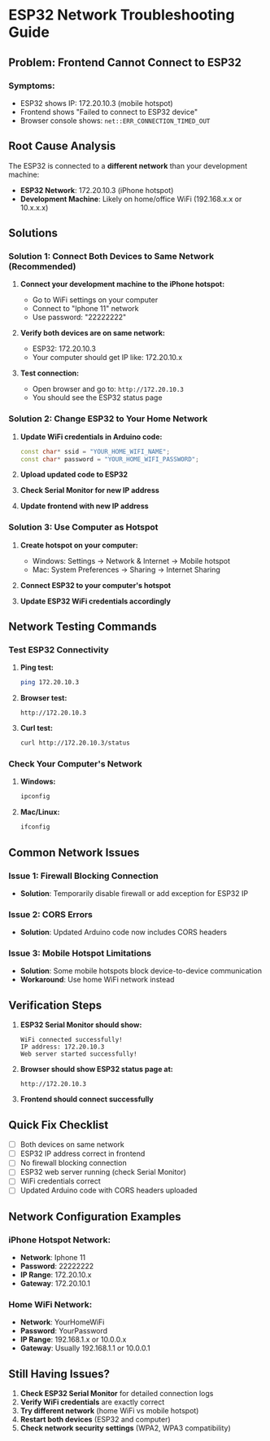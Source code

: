 # ESP32 Network Troubleshooting Guide

## Problem: Frontend Cannot Connect to ESP32

### Symptoms:
- ESP32 shows IP: 172.20.10.3 (mobile hotspot)
- Frontend shows "Failed to connect to ESP32 device"
- Browser console shows: `net::ERR_CONNECTION_TIMED_OUT`

## Root Cause Analysis

The ESP32 is connected to a **different network** than your development machine:

- **ESP32 Network**: 172.20.10.3 (iPhone hotspot)
- **Development Machine**: Likely on home/office WiFi (192.168.x.x or 10.x.x.x)

## Solutions

### Solution 1: Connect Both Devices to Same Network (Recommended)

1. **Connect your development machine to the iPhone hotspot:**
   - Go to WiFi settings on your computer
   - Connect to "Iphone 11" network
   - Use password: "22222222"

2. **Verify both devices are on same network:**
   - ESP32: 172.20.10.3
   - Your computer should get IP like: 172.20.10.x

3. **Test connection:**
   - Open browser and go to: `http://172.20.10.3`
   - You should see the ESP32 status page

### Solution 2: Change ESP32 to Your Home Network

1. **Update WiFi credentials in Arduino code:**
   ```cpp
   const char* ssid = "YOUR_HOME_WIFI_NAME";
   const char* password = "YOUR_HOME_WIFI_PASSWORD";
   ```

2. **Upload updated code to ESP32**

3. **Check Serial Monitor for new IP address**

4. **Update frontend with new IP address**

### Solution 3: Use Computer as Hotspot

1. **Create hotspot on your computer:**
   - Windows: Settings → Network & Internet → Mobile hotspot
   - Mac: System Preferences → Sharing → Internet Sharing

2. **Connect ESP32 to your computer's hotspot**

3. **Update ESP32 WiFi credentials accordingly**

## Network Testing Commands

### Test ESP32 Connectivity

1. **Ping test:**
   ```bash
   ping 172.20.10.3
   ```

2. **Browser test:**
   ```
   http://172.20.10.3
   ```

3. **Curl test:**
   ```bash
   curl http://172.20.10.3/status
   ```

### Check Your Computer's Network

1. **Windows:**
   ```cmd
   ipconfig
   ```

2. **Mac/Linux:**
   ```bash
   ifconfig
   ```

## Common Network Issues

### Issue 1: Firewall Blocking Connection
- **Solution**: Temporarily disable firewall or add exception for ESP32 IP

### Issue 2: CORS Errors
- **Solution**: Updated Arduino code now includes CORS headers

### Issue 3: Mobile Hotspot Limitations
- **Solution**: Some mobile hotspots block device-to-device communication
- **Workaround**: Use home WiFi network instead

## Verification Steps

1. **ESP32 Serial Monitor should show:**
   ```
   WiFi connected successfully!
   IP address: 172.20.10.3
   Web server started successfully!
   ```

2. **Browser should show ESP32 status page at:**
   ```
   http://172.20.10.3
   ```

3. **Frontend should connect successfully**

## Quick Fix Checklist

- [ ] Both devices on same network
- [ ] ESP32 IP address correct in frontend
- [ ] No firewall blocking connection
- [ ] ESP32 web server running (check Serial Monitor)
- [ ] WiFi credentials correct
- [ ] Updated Arduino code with CORS headers uploaded

## Network Configuration Examples

### iPhone Hotspot Network:
- **Network**: Iphone 11
- **Password**: 22222222
- **IP Range**: 172.20.10.x
- **Gateway**: 172.20.10.1

### Home WiFi Network:
- **Network**: YourHomeWiFi
- **Password**: YourPassword
- **IP Range**: 192.168.1.x or 10.0.0.x
- **Gateway**: Usually 192.168.1.1 or 10.0.0.1

## Still Having Issues?

1. **Check ESP32 Serial Monitor** for detailed connection logs
2. **Verify WiFi credentials** are exactly correct
3. **Try different network** (home WiFi vs mobile hotspot)
4. **Restart both devices** (ESP32 and computer)
5. **Check network security settings** (WPA2, WPA3 compatibility)
